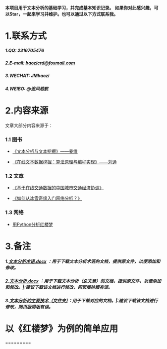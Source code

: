 **本项目用于文本分析的基础学习，并完成基本知识记录。**
**如果你对此感兴趣，可以Star，一起来学习并维护。也可以通过以下方式联系我。**


# 1.联系方式

##### 1.QQ: 2316705476

##### 2.E-mail: baozicrd@foxmail.com

##### 3.WECHAT: JMbaozi

##### 4.WEIBO: @追风若航

# 2.内容来源

文章大部分内容来源于：

### 1.1 图书

* [《文本分析与文本挖掘》——姜维](https://book.douban.com/subject/30433554/) 

* [《在线文本数据挖掘：算法原理与编程实现》——刘通 ](http://product.dangdang.com/27916151.html) 

### 1.2 文章

* [《基于在线交通数据的中国城市交通经济协调》](https://mp.weixin.qq.com/s?__biz=MzA3OTU3ODgxNA==&amp;mid=2650589295&amp;idx=1&amp;sn=f167bfd7ef46dbf690aeb46e13c0a9a8&amp;chksm=87b93bbeb0ceb2a88a7cfa2a772996c34ae9adfc2bf367cbba4396cb0b3de08164f7dd039936&amp;scene=0&amp;xtrack=1&amp;key=0d2d4c6f8e7ea878f5c770815601e4b3b18ab0da7ebd6a8a75ca94e4195b77fb77f8e2741a04b28ab450b28bf86f952ad7fd095f5631ce90cb268ccc68cdfa95086be085dce0d37e1a6fb0463584199b&amp;ascene=14&amp;uin=MTkwOTkyODYzMg%3D%3D&amp;devicetype=Windows+7&amp;version=62060841&amp;lang=zh_CN&amp;pass_ticket=9rd6B4KoX9uTF0tGKVZaA7cSQQLbatl7z398QmutuMyh96FrkPrDbDyEqh8toLcw "")

* [《如何从冰雪奇缘入门网络分析？》](https://mp.weixin.qq.com/s?__biz=MzIzMjQyNzQ5MA==&amp;mid=2247499076&amp;idx=1&amp;sn=6089d100c9d20c0421ad986ebe1c53a3&amp;chksm=e897a7c9dfe02edfde8c284d1743e04e0624d70fd23b4754689074f7379563d8c0cfd3534404&amp;scene=0&amp;xtrack=1&amp;key=0d2d4c6f8e7ea87865be2c8503e3e07dda9540387b285b6f63a29e08bac95f1d2b5b509da5d10b56b8e952ceae3205b1a28b1e14b9126f1014a35a13c15689d640ffa30f62a791ee794fd8c2a46b21a9&amp;ascene=14&amp;uin=MTkwOTkyODYzMg%3D%3D&amp;devicetype=Windows+7&amp;version=62060841&amp;lang=zh_CN&amp;pass_ticket=PMh1%2B%2BjLSmZgnWTCI0uQC7aoLG4YIwnaZtQ35Bq8XBuH%2FoZ1ZXmjkgN7OEg%2BVgOM	"")


### 1.3 网络

* [用Python分析红楼梦](https://zhuanlan.zhihu.com/p/29209681)

# 3.备注

#####  1.[文本分析术语.docx](https://github.com/JMbaozi/Text-analysis/blob/master/%E6%96%87%E6%9C%AC%E5%88%86%E6%9E%90%E6%9C%AF%E8%AF%AD.docx) ：用于下载文本分析术语的文档，提供原文件，以便添加和修改。 

##### 2.[文本分析.docx](https://github.com/JMbaozi/Text-analysis/blob/master/%E6%96%87%E6%9C%AC%E5%88%86%E6%9E%90.docx) ：用于下载文本分析（总文章）的文档，提供原文件，以便添加和修改。|:建议下载该文档进行修改，网页版排版有误。

##### 3.[文本分析的主要技术（文件夹）](https://github.com/JMbaozi/Text-analysis/tree/master/%E6%96%87%E6%9C%AC%E5%88%86%E6%9E%90%E7%9A%84%E4%B8%BB%E8%A6%81%E6%8A%80%E6%9C%AF)：用于下载对应的文档。|:建议下载该文档进行修改，网页版排版有误。


# 以《红楼梦》为例的简单应用
=========



